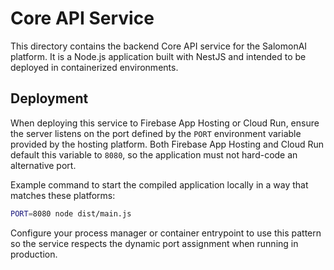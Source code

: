 # Core API Service

This directory contains the backend Core API service for the SalomonAI platform. It is a Node.js application built with NestJS and intended to be deployed in containerized environments.

## Deployment

When deploying this service to Firebase App Hosting or Cloud Run, ensure the server listens on the port defined by the `PORT` environment variable provided by the hosting platform. Both Firebase App Hosting and Cloud Run default this variable to `8080`, so the application must not hard-code an alternative port.

Example command to start the compiled application locally in a way that matches these platforms:

```bash
PORT=8080 node dist/main.js
```

Configure your process manager or container entrypoint to use this pattern so the service respects the dynamic port assignment when running in production.
